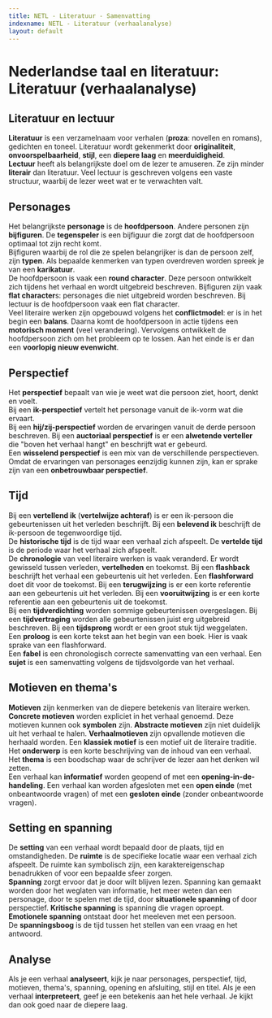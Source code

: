 ```yaml
---
title: NETL - Literatuur - Samenvatting
indexname: NETL - Literatuur (verhaalanalyse)
layout: default
---
```


# Nederlandse taal en literatuur: Literatuur (verhaalanalyse)

## Literatuur en lectuur

**Literatuur** is een verzamelnaam voor verhalen (**proza**: novellen en romans), gedichten en toneel. Literatuur wordt gekenmerkt door **originaliteit**, **onvoorspelbaarheid**, **stijl**, een **diepere laag** en **meerduidigheid**.  
**Lectuur** heeft als belangrijkste doel om de lezer te amuseren. Ze zijn minder **literair** dan literatuur. Veel lectuur is geschreven volgens een vaste structuur, waarbij de lezer weet wat er te verwachten valt.

## Personages

Het belangrijkste **personage** is de **hoofdpersoon**. Andere personen zijn **bijfiguren**. De **tegenspeler** is een bijfiguur die zorgt dat de hoofdpersoon optimaal tot zijn recht komt.  
Bijfiguren waarbij de rol die ze spelen belangrijker is dan de persoon zelf, zijn **typen**. Als bepaalde kenmerken van typen overdreven worden spreek je van een **karikatuur**.  
De hoofdpersoon is vaak een **round character**. Deze persoon ontwikkelt zich tijdens het verhaal en wordt uitgebreid beschreven. Bijfiguren zijn vaak **flat character**s: personages die niet uitgebreid worden beschreven. Bij lectuur is de hoofdpersoon vaak een flat character.  
Veel literaire werken zijn opgebouwd volgens het **conflictmodel**: er is in het begin een **balans**. Daarna komt de hoofdpersoon in actie tijdens een **motorisch moment** (veel verandering). Vervolgens ontwikkelt de hoofdpersoon zich om het probleem op te lossen. Aan het einde is er dan een **voorlopig nieuw evenwicht**.

## Perspectief

Het **perspectief** bepaalt van wie je weet wat die persoon ziet, hoort, denkt en voelt.  
Bij een **ik-perspectief** vertelt het personage vanuit de ik-vorm wat die ervaart.  
Bij een **hij/zij-perspectief** worden de ervaringen vanuit de derde persoon beschreven.
Bij een **auctoriaal perspectief** is er een **alwetende verteller** die "boven het verhaal hangt" en beschrijft wat er gebeurd.  
Een **wisselend perspectief** is een mix van de verschillende perspectieven.  
Omdat de ervaringen van personages eenzijdig kunnen zijn, kan er sprake zijn van een **onbetrouwbaar perspectief**.

## Tijd

Bij een **vertellend ik** (**vertelwijze achteraf**) is er een ik-persoon die gebeurtenissen uit het verleden beschrijft. Bij een **belevend ik** beschrijft de ik-persoon de tegenwoordige tijd.  
De **historische tijd** is de tijd waar een verhaal zich afspeelt. De **vertelde tijd** is de periode waar het verhaal zich afspeelt.  
De **chronologie** van veel literaire werken is vaak veranderd. Er wordt gewisseld tussen verleden, **vertelheden** en toekomst. Bij een **flashback** beschrijft het verhaal een gebeurtenis uit het verleden. Een **flashforward** doet dit voor de toekomst. Bij een **terugwijzing** is er een korte referentie aan een gebeurtenis uit het verleden. Bij een **vooruitwijzing** is er een korte referentie aan een gebeurtenis uit de toekomst.  
Bij een **tijdverdichting** worden sommige gebeurtenissen overgeslagen. Bij een **tijdvertraging** worden alle gebeurtenissen juist erg uitgebreid beschreven. Bij een **tijdsprong** wordt er een groot stuk tijd weggelaten.  
Een **proloog** is een korte tekst aan het begin van een boek. Hier is vaak sprake van een flashforward.  
Een **fabel** is een chronologisch correcte samenvatting van een verhaal. Een **sujet** is een samenvatting volgens de tijdsvolgorde van het verhaal.

## Motieven en thema's

**Motieven** zijn kenmerken van de diepere betekenis van literaire werken. **Concrete motieven** worden expliciet in het verhaal genoemd. Deze motieven kunnen ook **symbolen** zijn. **Abstracte motieven** zijn niet duidelijk uit het verhaal te halen. **Verhaalmotieven** zijn opvallende motieven die herhaald worden. Een **klassiek motief** is een motief uit de literaire traditie.  
Het **onderwerp**  is een korte beschrijving van de inhoud van een verhaal. Het **thema** is een boodschap waar de schrijver de lezer aan het denken wil zetten.  
Een verhaal kan **informatief** worden geopend of met een **opening-in-de-handeling**. Een verhaal kan worden afgesloten met een **open einde** (met onbeantwoorde vragen) of met een **gesloten einde** (zonder onbeantwoorde vragen).

## Setting en spanning

De **setting** van een verhaal wordt bepaald door de plaats, tijd en omstandigheden. De **ruimte** is de specifieke locatie waar een verhaal zich afspeelt. De ruimte kan symbolisch zijn, een karaktereigenschap benadrukken of voor een bepaalde sfeer zorgen.  
**Spanning** zorgt ervoor dat je door wilt blijven lezen. Spanning kan gemaakt worden door het weglaten van informatie, het meer weten dan een personage, door te spelen met de tijd, door **situationele spanning** of door perspectief. **Kritische spanning** is spanning die vragen oproept. **Emotionele spanning** ontstaat door het meeleven met een persoon.  
De **spanningsboog** is de tijd tussen het stellen van een vraag en het antwoord.

## Analyse

Als je een verhaal **analyseert**, kijk je naar personages, perspectief, tijd, motieven, thema's, spanning, opening en afsluiting, stijl en titel. Als je een verhaal **interpreteert**, geef je een betekenis aan het hele verhaal. Je kijkt dan ook goed naar de diepere laag.
